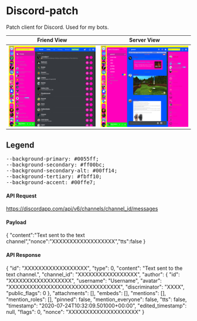 # Discord-patch
Patch client for Discord. Used for my bots.

Friend View                |  Server View
:-------------------------:|:-------------------------:
![](images/discordcss.jpg)  |  ![](images/discord2css.jpg)

## Legend
<pre>
--background-primary: #0055ff;
--background-secondary: #ff00bc;
--background-secondary-alt: #00ff14;
--background-tertiary: #fbff10;
--background-accent: #00ffe7;
</pre>

#### API Request
https://discordapp.com/api/v6/channels/channel_id/messages

#### Payload
{
    "content":"Text sent to the text channel","nonce":"XXXXXXXXXXXXXXXXXX","tts":false
}

#### API Response
{
    "id": "XXXXXXXXXXXXXXXXXX", 
    "type": 0, 
    "content": "Text sent to the text channel.", 
    "channel_id": "XXXXXXXXXXXXXXXXX", 
    "author": 
    {
        "id": "XXXXXXXXXXXXXXXXXX", 
        "username": "Username", 
        "avatar": "XXXXXXXXXXXXXXXXXXXXXXXXXXXXXXXX", 
        "discriminator": "XXXX", 
        "public_flags": 0
    }, 
    "attachments": [], 
    "embeds": [], 
    "mentions": [], 
    "mention_roles": [], 
    "pinned": false, 
    "mention_everyone": false, 
    "tts": false, 
    "timestamp": "2020-07-24T10:32:09.501000+00:00", 
    "edited_timestamp": null, 
    "flags": 0, 
    "nonce": "XXXXXXXXXXXXXXXXXXXX"
}